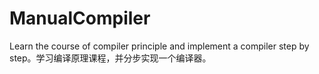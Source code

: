 # ManualCompiler
Learn the course of compiler principle and implement a compiler step by step。学习编译原理课程，并分步实现一个编译器。
